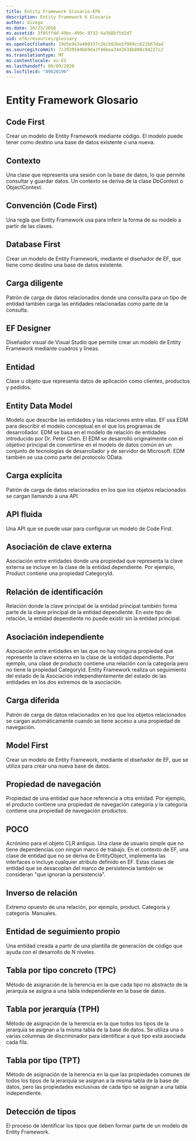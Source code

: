 ```yaml
---
title: Entity Framework Glosario-EF6
description: Entity Framework 6 Glosario
author: divega
ms.date: 10/23/2016
ms.assetid: 3f05ffdd-49bc-499c-9732-4a368bf5d2d7
uid: ef6/resources/glossary
ms.openlocfilehash: 19d5e9e3a480337c2bcb93be5f989cc622b67dad
ms.sourcegitcommit: 7c3939504bb9da3f46bea3443638b808c04227c2
ms.translationtype: MT
ms.contentlocale: es-ES
ms.lasthandoff: 09/09/2020
ms.locfileid: "89620196"
---
```

# <a name="entity-framework-glossary"></a>Entity Framework Glosario
## <a name="code-first"></a>Code First
Crear un modelo de Entity Framework mediante código. El modelo puede tener como destino una base de datos existente o una nueva.

## <a name="context"></a>Contexto
Una clase que representa una sesión con la base de datos, lo que permite consultar y guardar datos. Un contexto se deriva de la clase DbContext o ObjectContext.

## <a name="convention-code-first"></a>Convención (Code First)
Una regla que Entity Framework usa para inferir la forma de su modelo a partir de las clases.

## <a name="database-first"></a>Database First
Crear un modelo de Entity Framework, mediante el diseñador de EF, que tiene como destino una base de datos existente.

## <a name="eager-loading"></a>Carga diligente
Patrón de carga de datos relacionados donde una consulta para un tipo de entidad también carga las entidades relacionadas como parte de la consulta.

## <a name="ef-designer"></a>EF Designer
Diseñador visual de Visual Studio que permite crear un modelo de Entity Framework mediante cuadros y líneas.

## <a name="entity"></a>Entidad
Clase u objeto que representa datos de aplicación como clientes, productos y pedidos.

## <a name="entity-data-model"></a>Entity Data Model
Modelo que describe las entidades y las relaciones entre ellas. EF usa EDM para describir el modelo conceptual en el que los programas de desarrollador. EDM se basa en el modelo de relación de entidades introducido por Dr. Peter Chen. El EDM se desarrolló originalmente con el objetivo principal de convertirse en el modelo de datos común en un conjunto de tecnologías de desarrollador y de servidor de Microsoft. EDM también se usa como parte del protocolo OData.

## <a name="explicit-loading"></a>Carga explícita
Patrón de carga de datos relacionados en los que los objetos relacionados se cargan llamando a una API.

## <a name="fluent-api"></a>API fluida
Una API que se puede usar para configurar un modelo de Code First.

## <a name="foreign-key-association"></a>Asociación de clave externa
Asociación entre entidades donde una propiedad que representa la clave externa se incluye en la clase de la entidad dependiente. Por ejemplo, Product contiene una propiedad CategoryId.

## <a name="identifying-relationship"></a>Relación de identificación
Relación donde la clave principal de la entidad principal también forma parte de la clave principal de la entidad dependiente. En este tipo de relación, la entidad dependiente no puede existir sin la entidad principal.

## <a name="independent-association"></a>Asociación independiente
Asociación entre entidades en las que no hay ninguna propiedad que represente la clave externa en la clase de la entidad dependiente. Por ejemplo, una clase de producto contiene una relación con la categoría pero no tiene la propiedad CategoryId. Entity Framework realiza un seguimiento del estado de la Asociación independientemente del estado de las entidades en los dos extremos de la asociación.

## <a name="lazy-loading"></a>Carga diferida
Patrón de carga de datos relacionados en los que los objetos relacionados se cargan automáticamente cuando se tiene acceso a una propiedad de navegación.

## <a name="model-first"></a>Model First
Crear un modelo de Entity Framework, mediante el diseñador de EF, que se utiliza para crear una nueva base de datos.

## <a name="navigation-property"></a>Propiedad de navegación
Propiedad de una entidad que hace referencia a otra entidad. Por ejemplo, el producto contiene una propiedad de navegación categoría y la categoría contiene una propiedad de navegación productos.

## <a name="poco"></a>POCO
Acrónimo para el objeto CLR antiguo. Una clase de usuario simple que no tiene dependencias con ningún marco de trabajo. En el contexto de EF, una clase de entidad que no se deriva de EntityObject, implementa las interfaces o incluye cualquier atributo definido en EF. Estas clases de entidad que se desacoplan del marco de persistencia también se consideran "que ignoran la persistencia".  

## <a name="relationship-inverse"></a>Inverso de relación
Extremo opuesto de una relación, por ejemplo, product. Categoría y categoría. Manuales.

## <a name="self-tracking-entity"></a>Entidad de seguimiento propio
Una entidad creada a partir de una plantilla de generación de código que ayuda con el desarrollo de N niveles.

## <a name="table-per-concrete-type-tpc"></a>Tabla por tipo concreto (TPC)
Método de asignación de la herencia en la que cada tipo no abstracto de la jerarquía se asigna a una tabla independiente en la base de datos.

## <a name="table-per-hierarchy-tph"></a>Tabla por jerarquía (TPH)
Método de asignación de la herencia en la que todos los tipos de la jerarquía se asignan a la misma tabla de la base de datos. Se utiliza una o varias columnas de discriminador para identificar a qué tipo está asociada cada fila.

## <a name="table-per-type-tpt"></a>Tabla por tipo (TPT)
Método de asignación de la herencia en la que las propiedades comunes de todos los tipos de la jerarquía se asignan a la misma tabla de la base de datos, pero las propiedades exclusivas de cada tipo se asignan a una tabla independiente.

## <a name="type-discovery"></a>Detección de tipos
El proceso de identificar los tipos que deben formar parte de un modelo de Entity Framework.
